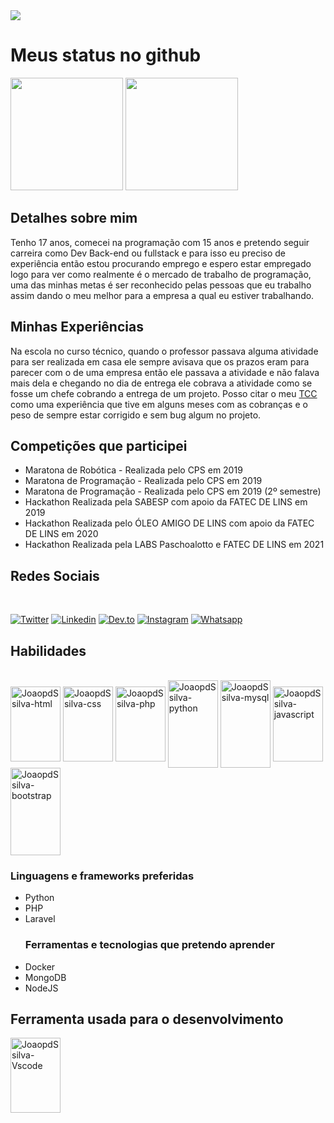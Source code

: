 <div>
<img src="http://clubedosgeeks.com.br/wp-content/uploads/2016/01/dormrm.gif">
</div>


<div>
 <h1>Meus status no github</h1>
<img height="180em" src="https://github-readme-stats.vercel.app/api?username=JoaoPdSsilva&show_icons=true&theme=tokyonight"/>
<img height="180em" src="https://github-readme-stats.vercel.app/api/top-langs/?username=JoaoPdSsilva&layout=compact&theme=tokyonight"/>
</div>

<div>
 <h2>Detalhes sobre mim</h2>
  Tenho 17 anos, comecei na programação com 15 anos e pretendo seguir carreira como Dev Back-end ou fullstack e para isso eu preciso de experiência então estou procurando emprego e espero estar empregado logo para ver como realmente é o mercado de trabalho de programação, uma das minhas metas é ser reconhecido pelas pessoas que eu trabalho assim dando o meu melhor para a empresa a qual eu estiver trabalhando.

 
 <h2>Minhas Experiências</h2>
Na escola no curso técnico, quando o professor passava alguma atividade para ser realizada em casa ele sempre avisava que os prazos eram para parecer com o de uma empresa então ele passava a atividade e não falava mais dela e chegando no dia de entrega ele cobrava a atividade como se fosse um chefe cobrando a entrega de um projeto. Posso citar o meu <a href="https://previewer.adalo.com/5be88003-b7fd-423b-9ae9-386a6c778307">TCC</a> como uma experiência que tive em alguns meses com as cobranças e o peso de sempre estar corrigido e sem bug algum no projeto.

 
 <h2>Competições que participei</h2>
<ul>
<li>Maratona de Robótica - Realizada pelo CPS em 2019</li>
<li>Maratona de Programação - Realizada pelo CPS em 2019</li>
<li>Maratona de Programação - Realizada pelo CPS em 2019 (2º semestre)</li>

<li>Hackathon Realizada pela SABESP com apoio da FATEC DE LINS em 2019</li>
<li>Hackathon Realizada pelo ÓLEO AMIGO DE LINS com apoio da FATEC DE LINS em 2020</li>
<li>Hackathon Realizada pela LABS Paschoalotto e FATEC DE LINS em 2021</li>
 </ul>
 </div>

<div>
<h2>Redes Sociais</h2>
 <br>
 
[![Twitter](https://img.shields.io/badge/Twitter-1DA1F2?style=for-the-badge&logo=twitter&logoColor=white)](https://twitter.com/JaoPeDEVro) 
[![Linkedin](https://img.shields.io/badge/LinkedIn-0077B5?style=for-the-badge&logo=linkedin&logoColor=white)](https://www.linkedin.com/in/joaopedrodevsantos/)
[![Dev.to](https://img.shields.io/badge/dev.to-0A0A0A?style=for-the-badge&logo=dev.to&logoColor=white)](https://dev.to/joaopdssilva)
[![Instagram](https://img.shields.io/badge/Instagram-E4405F?style=for-the-badge&logo=instagram&logoColor=white)](https://www.instagram.com/dev_jaajpredo/)
[![Whatsapp](https://img.shields.io/badge/WhatsApp-25D366?style=for-the-badge&logo=whatsapp&logoColor=white
)](https://api.whatsapp.com/send?phone=998351988&text=Vi%20seu%20perfil%20no%20github.)

<div>
 
<h2>Habilidades</h2>
<br>
<img align="center" alt="JoaopdSsilva-html" height="120" width="80" src="https://cdn.jsdelivr.net/gh/devicons/devicon/icons/html5/html5-plain-wordmark.svg" />

 
<img align="center" alt="JoaopdSsilva-css" height="120" width="80" src="https://cdn.jsdelivr.net/gh/devicons/devicon/icons/css3/css3-plain-wordmark.svg" />
 
<img align="center" alt="JoaopdSsilva-php" height="120" width="80" src="https://cdn.jsdelivr.net/gh/devicons/devicon/icons/php/php-plain.svg" />
 
<img align="center" alt="JoaopdSsilva-python" height="140" width="80" src="https://cdn.jsdelivr.net/gh/devicons/devicon/icons/python/python-original-wordmark.svg" />

<img align="center" alt="JoaopdSsilva-mysql" height="140" width="80" src="https://cdn.jsdelivr.net/gh/devicons/devicon/icons/mysql/mysql-original-wordmark.svg"/>
 
<img align="center" alt="JoaopdSsilva-javascript" height="120" width="80" src="https://cdn.jsdelivr.net/gh/devicons/devicon/icons/javascript/javascript-original.svg" />

<img align="center" alt="JoaopdSsilva-bootstrap" height="140" width="80" src="https://cdn.jsdelivr.net/gh/devicons/devicon/icons/bootstrap/bootstrap-plain-wordmark.svg" />
 </div>
 
 <h3>Linguagens e frameworks preferidas</h3>
 <ul>
 <li>Python</li>
  <li>PHP</li>
  <li>Laravel</li>
  
  <h3>Ferramentas e tecnologias que pretendo aprender</h3>
  
  <li>Docker</li>
  <li>MongoDB</li>
  <li>NodeJS</li>
 </ul>

<h2> Ferramenta usada para o desenvolvimento </h2>
 <img align="center" alt="JoaopdSsilva-Vscode" height="120" width="80" src="https://cdn.jsdelivr.net/gh/devicons/devicon/icons/vscode/vscode-original-wordmark.svg"/>
